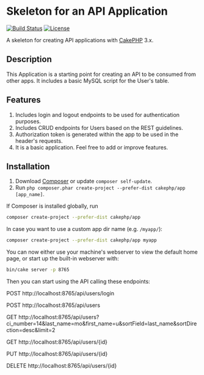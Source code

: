 # Skeleton for an API Application

[![Build Status](https://img.shields.io/travis/cakephp/app/master.svg?style=flat-square)](https://travis-ci.org/cakephp/app)
[![License](https://img.shields.io/packagist/l/cakephp/app.svg?style=flat-square)](https://packagist.org/packages/cakephp/app)

A skeleton for creating API applications with [CakePHP](http://cakephp.org) 3.x.

## Description

This Application is a starting point for creating an API to be consumed from other apps. It includes a basic MySQL script for the User's table.

## Features
1. Includes login and logout endpoints to be used for authentication purposes.
2. Includes CRUD endpoints for Users based on the REST guidelines.
3. Authorization token is generated within the app to be used in the header's requests.
4. It is a basic application. Feel free to add or improve features.

## Installation

1. Download [Composer](http://getcomposer.org/doc/00-intro.md) or update `composer self-update`.
2. Run `php composer.phar create-project --prefer-dist cakephp/app [app_name]`.

If Composer is installed globally, run

```bash
composer create-project --prefer-dist cakephp/app
```

In case you want to use a custom app dir name (e.g. `/myapp/`):

```bash
composer create-project --prefer-dist cakephp/app myapp
```

You can now either use your machine's webserver to view the default home page, or start
up the built-in webserver with:

```bash
bin/cake server -p 8765
```

Then you can start using the API calling these endpoints:

POST 	http://localhost:8765/api/users/login

POST 	http://localhost:8765/api/users

GET  	http://localhost:8765/api/users?ci_number=14&last_name=mo&first_name=u&sortField=last_name&sortDirection=desc&limit=2

GET  	http://localhost:8765/api/users/{id}

PUT  	http://localhost:8765/api/users/{id}

DELETE	http://localhost:8765/api/users/{id}
